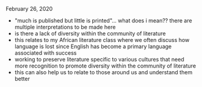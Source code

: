 February 26, 2020

- "much is published but little is printed"... what does i mean?? there are multiple interpretations to be made here
- is there a lack of diversity within the community of literature
- this relates to my African literature class where we often discuss how language is lost since English has become a primary language associated with success
- working to preserve literature specific to various cultures that need more recognition to promote diversity within the community of literature
- this can also help us to relate to those around us and understand them better